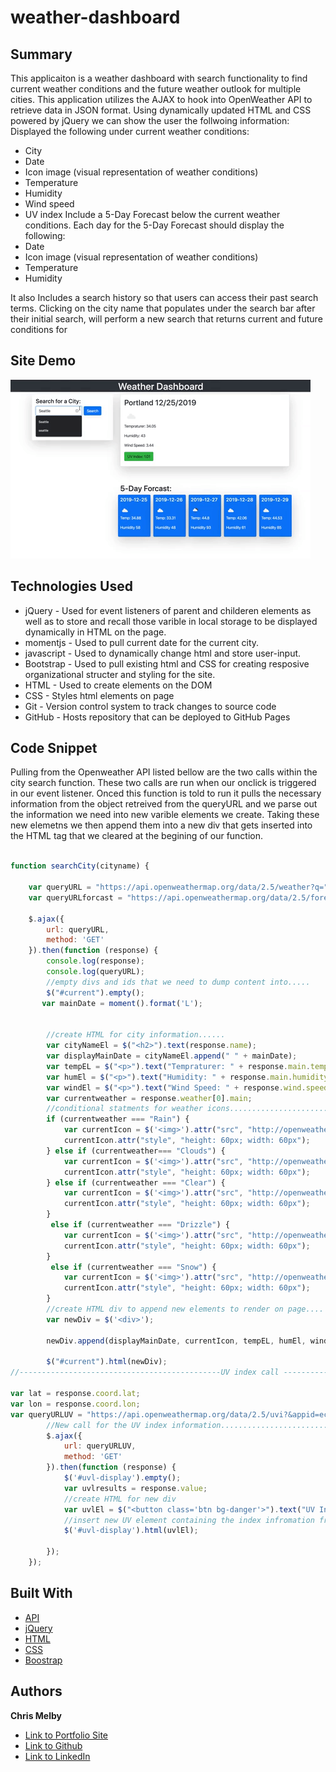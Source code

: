 # weather-dashboard


## Summary 

This applicaiton is a weather dashboard with search functionality to find current weather conditions and the future weather outlook for multiple cities. This application utilizes the AJAX to hook into OpenWeather API to retrieve data in JSON format. Using dynamically updated HTML and CSS powered by jQuery we can show the user the follwoing information:
Displayed the following under current weather conditions:
- City
- Date
- Icon image (visual representation of weather conditions)
- Temperature
- Humidity
- Wind speed
- UV index
Include a 5-Day Forecast below the current weather conditions. Each day for the 5-Day Forecast should display the following:
- Date
- Icon image (visual representation of weather conditions)
- Temperature
- Humidity

It also Includes a search history so that users can access their past search terms. Clicking on the city name that populates under the search bar after their initial search, will perform a new search that returns current and future conditions for 

## Site Demo
![site](Assets/weatherDashboard.webp)

 
## Technologies Used
- jQuery - Used for event listeners of parent and childeren elements as well as to store and recall those varible in local      storage to be displayed dynamically in HTML on the page.
- momentjs - Used to pull current date for the current city.
- javascript - Used to dynamically change html and store user-input.
- Bootstrap - Used to pull existing html and CSS for creating resposive organizational structer and styling for the site.
- HTML - Used to create elements on the DOM
- CSS - Styles html elements on page
- Git - Version control system to track changes to source code
- GitHub - Hosts repository that can be deployed to GitHub Pages
 


## Code Snippet
Pulling from the Openweather API listed bellow are the two calls within the city search function. These two calls are run when our onclick is triggered in our event listener. Onced this function is told to run it pulls the necessary information from the object retreived from the queryURL and we parse out the information we need into new varible elements we create. Taking these new elemetns we then append them into a new div that gets inserted into the HTML tag that we cleared at the begining of our function.

```js

function searchCity(cityname) {

    var queryURL = "https://api.openweathermap.org/data/2.5/weather?q=" + cityname + "&units=imperial&appid=ecc0be5fd92206da3aa90cc41c13ca56";
    var queryURLforcast = "https://api.openweathermap.org/data/2.5/forecast?q=" + cityname + "&units=imperial&appid=ecc0be5fd92206da3aa90cc41c13ca56";

    $.ajax({
        url: queryURL,
        method: 'GET'
    }).then(function (response) {
        console.log(response);
        console.log(queryURL);
        //empty divs and ids that we need to dump content into.....
        $("#current").empty();
       var mainDate = moment().format('L');
 

        //create HTML for city information......
        var cityNameEl = $("<h2>").text(response.name);
        var displayMainDate = cityNameEl.append(" " + mainDate);
        var tempEL = $("<p>").text("Tempraturer: " + response.main.temp);
        var humEl = $("<p>").text("Humidity: " + response.main.humidity);
        var windEl = $("<p>").text("Wind Speed: " + response.wind.speed);
        var currentweather = response.weather[0].main;
        //conditional statments for weather icons............................................
        if (currentweather === "Rain") {
            var currentIcon = $('<img>').attr("src", "http://openweathermap.org/img/wn/09d.png");
            currentIcon.attr("style", "height: 60px; width: 60px");
        } else if (currentweather=== "Clouds") {
            var currentIcon = $('<img>').attr("src", "http://openweathermap.org/img/wn/03d.png");
            currentIcon.attr("style", "height: 60px; width: 60px");
        } else if (currentweather === "Clear") {
            var currentIcon = $('<img>').attr("src", "http://openweathermap.org/img/wn/01d.png");
            currentIcon.attr("style", "height: 60px; width: 60px");
        }
         else if (currentweather === "Drizzle") {
            var currentIcon = $('<img>').attr("src", "http://openweathermap.org/img/wn/10d.png");
            currentIcon.attr("style", "height: 60px; width: 60px");
        }
         else if (currentweather === "Snow") {
            var currentIcon = $('<img>').attr("src", "http://openweathermap.org/img/wn/13d.png");
            currentIcon.attr("style", "height: 60px; width: 60px");
        }
        //create HTML div to append new elements to render on page....
        var newDiv = $('<div>');

        newDiv.append(displayMainDate, currentIcon, tempEL, humEl, windEl);

        $("#current").html(newDiv);
//---------------------------------------------UV index call ---------------------------------------//

var lat = response.coord.lat;
var lon = response.coord.lon;
var queryURLUV = "https://api.openweathermap.org/data/2.5/uvi?&appid=ecc0be5fd92206da3aa90cc41c13ca56&lat=" + lat  + "&lon=" + lon;
        //New call for the UV index information........................
        $.ajax({
            url: queryURLUV,
            method: 'GET'
        }).then(function (response) {
            $('#uvl-display').empty();
            var uvlresults = response.value;
            //create HTML for new div
            var uvlEl = $("<button class='btn bg-danger'>").text("UV Index: " + response.value);
            //insert new UV element containing the index infromation from current forcast to corresponding id....
            $('#uvl-display').html(uvlEl);
    
        });
    });

```


## Built With

* [API](https://openweathermap.org/api)
* [jQuery](https://api.jquery.com/)
* [HTML](https://developer.mozilla.org/en-US/docs/Web/HTML)
* [CSS](https://developer.mozilla.org/en-US/docs/Web/CSS)
* [Boostrap](https://getbootstrap.com/)

## Authors

**Chris Melby** 

- [Link to Portfolio Site](#)
- [Link to Github](https://github.com/cmelby)
- [Link to LinkedIn](https://www.linkedin.com/in/chris-melby-71106b126/)